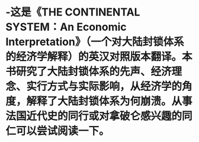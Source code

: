 # -这是《THE CONTINENTAL SYSTEM：An Economic Interpretation》（一个对大陆封锁体系的经济学解释）的英汉对照版本翻译。本书研究了大陆封锁体系的先声、经济理念、实行方式与实际影响，从经济学的角度，解释了大陆封锁体系为何崩溃。从事法国近代史的同行或对拿破仑感兴趣的同仁可以尝试阅读一下。

